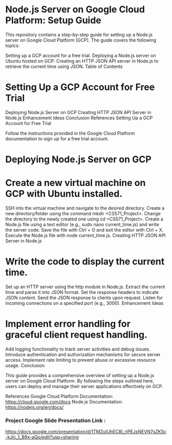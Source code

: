 # Node.js Server on Google Cloud Platform: Setup Guide

This repository contains a step-by-step guide for setting up a Node.js server on Google Cloud Platform (GCP). The guide covers the following topics:

Setting up a GCP account for a free trial.
Deploying a Node.js server on Ubuntu hosted on GCP.
Creating an HTTP JSON API server in Node.js to retrieve the current time using JSON.
Table of Contents

# Setting Up a GCP Account for Free Trial
Deploying Node.js Server on GCP
Creating HTTP JSON API Server in Node.js
Enhancement Ideas
Conclusion
References
Setting Up a GCP Account for Free Trial

Follow the instructions provided in the Google Cloud Platform documentation to sign up for a free trial account.

# Deploying Node.js Server on GCP

# Create a new virtual machine on GCP with Ubuntu installed.
SSH into the virtual machine and navigate to the desired directory.
Create a new directory/folder using the command mkdir <CS571_Project>.
Change the directory to the newly created one using cd <CS571_Project>.
Create a Node.js file using a text editor (e.g., sudo nano current_time.js) and write the server code.
Save the file with Ctrl + O and exit the editor with Ctrl + X.
Execute the Node.js file with node current_time.js.
Creating HTTP JSON API Server in Node.js

# Write the code to display the current time.
Set up an HTTP server using the http module in Node.js.
Extract the current time and parse it into JSON format.
Set the response headers to indicate JSON content.
Send the JSON response to clients upon request.
Listen for incoming connections on a specified port (e.g., 3000).
Enhancement Ideas



# Implement error handling for graceful client request handling.
Add logging functionality to track server activities and debug issues.
Introduce authentication and authorization mechanisms for secure server access.
Implement rate limiting to prevent abuse or excessive resource usage.
Conclusion

This guide provides a comprehensive overview of setting up a Node.js server on Google Cloud Platform. By following the steps outlined here, users can deploy and manage their server applications effectively on GCP.

References
Google Cloud Platform Documentation: https://cloud.google.com/docs
Node.js Documentation: https://nodejs.org/en/docs/


### Project Google Slide Presentation Link : 
https://docs.google.com/presentation/d/1TMZulUhEC8l_riPEJsNEVN7sZKSc-kJlc_1_B9x-aQo/edit?usp=sharing
